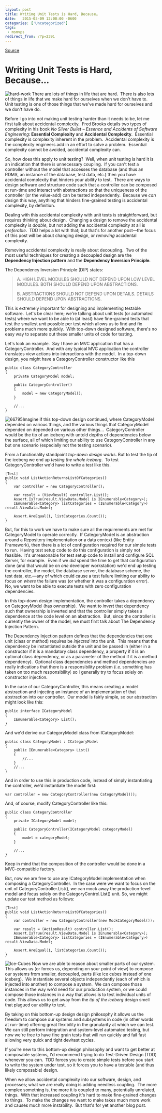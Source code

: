 ```yaml
---
layout: post
title: Writing Unit Tests is Hard, Because…
date:   2015-03-09 12:00:00 -0600
categories: ['Uncategorized']
tags:
 - msmvps
redirect_from: /?p=2391
---
```

[Source](http://pr-blog.azurewebsites.net/2015/03/10/writing-unit-tests-is-hard-because/ "Permalink to Writing Unit Tests is Hard, Because…")

# Writing Unit Tests is Hard, Because…

![hard-work][1] There are lots of things in life that are hard.  There is also lots of things in life that we make hard for ourselves when we don't have to.  Unit testing is one of those things that we've made hard for ourselves and we don't have do.

Before I go into not making unit testing harder than it needs to be, let me first talk about accidental complexity.  Fred Brooks details two types of complexity in his book _No Silver Bullet – Essence and Accidents of Software Engineering_: **Essential Complexity** and **Accidental Complexity**.  Essential complexity is complexity inherent in the problem.  Accidental complexity is the complexity engineers add in an effort to solve a problem.  Essential complexity cannot be avoided, accidental complexity can.

So, how does this apply to unit testing?  Well, when unit testing is hard it is an indication that there is unnecessary coupling.  If you can't test a controller without the model that accesses the database (and thus an RDMS, an instance of the database, test data, etc.) then you have accidental complexity that hinders your ability to test.  There are ways to design software and structure code such that a controller can be composed at run-time and interact with abstractions so that the uniqueness of the controller (or the value-add) can be tested independently.  Because we *can* design this way, anything that hinders fine-grained testing is accidental complexity, by definition.

Dealing with this accidental complexity with unit tests is straightforward, but requires thinking about design.  Changing a design to remove the accidental complexity is _doable_, but not adding the accidental complexity at all is _preferable_.  TDD helps a lot with that; but that's for another post—the focus of this post will be about changing design, or _removing_ accidental complexity.

Removing accidental complexity is really about decoupling.  Two of the most useful techniques for creating a decoupled design are the **Dependency Injection pattern** and the **Dependency Inversion Principle**.

The Dependency Inversion Principle (DIP) states:

> A. HIGH LEVEL MODULES SHOULD NOT DEPEND UPON LOW LEVEL MODULES. BOTH SHOULD DEPEND UPON ABSTRACTIONS. 
> 
> B. ABSTRACTIONS SHOULD NOT DEPEND UPON DETAILS. DETAILS SHOULD DEPEND UPON ABSTRACTIONS.

This is extremely important for designing and implementing testable software.  Let's be clear here; we're talking about unit tests (or automated tests) where we want to be able to (at least) have fine-grained tests that test the smallest _unit_ possible per test which allows us to find and fix problems much more quickly.  With top-down designed software, there's no easy way to separate out these smaller units of code for testing.

Let's look an example.  Say I have an MVC application that has a CategoryController.  And with any typical MVC application the controller translates view actions into interactions with the model.  In a top-down design, you might have a CategoryController constructor like this
    
    
    public class CategoryController
    {
    	private CategoryModel model;
     
    	public CategoryController()
    	{
    		model = new CategoryModel();
    	}
     
    	//...
    }

![66795][2]Imagine if this top-down design continued, where CategoryModel depended on various things, and the various things that CategoryModel depended on depended on various other things…  CategoryController would be the tip of an iceberg with untold depths of dependencies below the surface, all of which limiting our ability to use CategoryController in any but one scenario (especially not the testing scenario).

From a functionality standpoint _top-down design works_. But to test the tip of the iceberg we end up _testing the whole iceberg_.  To test CategoryController we'd have to write a test like this.
    
    
    [Test]
    public void ListActionReturnsListOfCategories()
    {
    	var controller = new CategoryController();
     
    	var result = (ViewResult) controller.List();
    	Assert.IsTrue(result.ViewData.Model is IEnumerable<Category>);
    	IEnumerable<Category> listCategories = (IEnumerable<Category>) result.ViewData.Model;
     
    	Assert.AreEqual(1, listCategories.Count());
    }

But, for this to work we have to make sure all the requirements are met for CategoryModel to operate correctly.  If CategoryModel is an abstraction around a Repository implementation or a data context (like Entity Framework), then there is a lot of configuration required for our simple tests to run.  Having test setup code to do this configuration is simply not feasible.  It's unreasonable for test setup code to install and configure SQL Server, for example.  Even if we _did_ spend the time to get that configuration done (and that would be on _one_ developer workstation) we'd end up testing the controller, the model, the database server, the database scheme, the test data, etc.—any of which could cause a test failure limiting our ability to focus on _where_ the failure was (or whether it was a configuration error).   No, we want to be able to execute tests with zero configuration dependencies.

In this top-down design implementation, the controller takes a dependency on CategoryModel (has ownership).  We want to _invert_ that dependency such that ownership is inverted and that the controller simply takes a dependence at the code level on an abstraction.  But, since the controller is currently the owner of the model, we must first talk about The Dependency Injection Pattern.

The Dependency Injection pattern defines that the dependencies that one unit (class or method) requires be _injected_ into the unit.  This means that the dependency be instantiated outside the unit and be passed in (either in a constructor if it is a mandatory class dependency, a property if it is an optional class dependency, or as a parameter of the method if it is a method dependency).  Optional class dependencies and method dependencies are really indications that there is a responsibility problem (i.e. something has taken on too much responsibility) so I generally try to focus solely on constructor injection.

In the case of our CategoryController, this means creating a model abstraction and injecting an instance of an implementation of that abstraction into our controller.  Our model is fairly simple, so our abstraction might look like this:
    
    
    public interface ICategoryModel
    {
    	IEnumerable<Category> List();
    }

And we'd derive our CategoryModel class from ICategoryModel:
    
    
    public class CategoryModel : ICategoryModel
    {
    	public IEnumerable<Category> List()
    	{
    		//...
    	}
    	//...
    }

And in order to use this in production code, instead of simply instantiating the controller, we'd instantiate the model first:
    
    
    var controller = new CategoryController(new CategoryModel());
    

And, of course, modify CategoryController like this:
    
    
    public class CategoryController
    {
    	private ICategoryModel model;
     
    	public CategoryController(ICategoryModel categoryModel)
    	{
    		model = categoryModel;
    	}
     
    	//...
    }

Keep in mind that the composition of the controller would be done in a MVC-compatible factory.

But, now we are free to use any ICategoryModel implementation when composing a CategoryController.  In the case were we want to focus on the unit of CategoryController.List(), we can mock away the production-level model and focus solely on the CategoryControl.List() unit. So, we might update our test method as follows:
    
    
    [Test]
    public void ListActionReturnsListOfCategories()
    {
    	var controller = new CategoryController(new MockCategoryModel());
     
    	var result = (ActionResult) controller.List();
    	Assert.IsTrue(result.ViewData.Model is IEnumerable<Category>);
    	IEnumerable<Category> listCategories = (IEnumerable<Category>) result.ViewData.Model;
     
    	Assert.AreEqual(1, listCategories.Count());
    }

![Ice-Cubes][3] Now we are able to reason about smaller parts of our system.  This allows us (or forces us, depending on your point of view) to compose our systems from smaller, decoupled, parts (like ice cubes instead of one iceberg).  We instantiate several objects independently (each of which is injected into another) to compose a system.  We can compose those instances in the way we'd need for our production system, or we could compose those instances in a way that allows is to test individual units of code. This allows us to get away from the _tip of the iceberg_ design smell that plagued our ability to test.

By taking on this bottom-up design design philosophy it allows us the freedom to compose our systems and subsystems in code (in other words at run-time) offering great flexibility in the granularity at which we can test.  We can still perform integration and system-level automated testing, but now we're free to have fine grain tests that will run quickly and fail fast allowing very quick and tight dev/test cycles.

If you're new to this bottom-up design philosophy and want to get better at composable systems, I'd recommend trying to do Test-Driven Design (TDD) whenever you can.  TDD forces you to create simple tests before you start to write the system under test, so it forces you to have a testable (and thus likely composable) design.

When we allow accidental complexity into our software, design, and processes; what we are really doing is adding needless coupling.  The more complex something is, the more it is coupled to many, potentially unrelated, things.  With that increased coupling it's hard to make fine-grained changes to things.  To make the changes we want to make takes much more work and causes much more instability.  But that's for yet another blog post.

[1]: http://pr-blog.azurewebsites.net/wp-content/uploads/2015/03/hardwork_thumb.png "hard-work"
[2]: http://pr-blog.azurewebsites.net/wp-content/uploads/2015/03/tip_of_the_iceberg_thumb.jpg "66795"
[3]: http://pr-blog.azurewebsites.net/wp-content/uploads/2015/03/IceCubes_thumb.png "Ice-Cubes"

